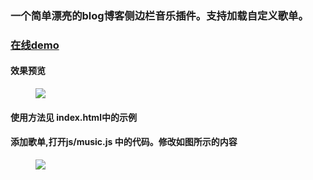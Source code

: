 ### 一个简单漂亮的blog博客侧边栏音乐插件。支持加载自定义歌单。

### [在线demo](http://www.66re.cn) 

#### 效果预览
<figure class="center">
    <img src="https://github.com/kang558/163music/blob/master/screenshot.gif">
</figure>


#### 使用方法见 index.html中的示例

#### 添加歌单,打开js/music.js 中的代码。修改如图所示的内容
<figure class="center">
    <img src="https://github.com/kang558/163music/blob/master/code.png">
</figure>
